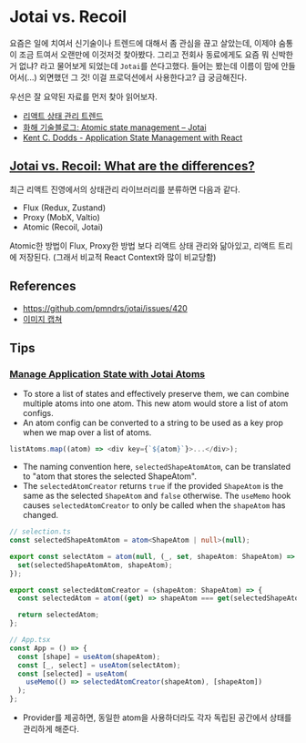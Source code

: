 # Jotai vs. Recoil

요즘은 일에 치여서 신기술이나 트렌드에 대해서 좀 관심을 끊고 살았는데, 이제야 숨통이 조금 트여서 오랜만에 이것저것 찾아봤다. 그리고 전회사 동료에게도 요즘 뭐 신박한거 없냐? 라고 물어보게 되었는데 `Jotai`를 쓴다고했다. 들어는 봤는데 이름이 맘에 안들어서(...) 외면했던 그 것! 이걸 프로덕션에서 사용한다고? 급 궁금해진다.

우선은 잘 요약된 자료를 먼저 찾아 읽어보자.

- [리액트 상태 관리 트렌드](https://leerob.io/blog/react-state-management)
- [화해 기술블로그: Atomic state management – Jotai](http://blog.hwahae.co.kr/all/tech/tech-tech/6099/)
- [Kent C. Dodds - Application State Management with React](https://kentcdodds.com/blog/application-state-management-with-react)

## [Jotai vs. Recoil: What are the differences?](https://blog.logrocket.com/jotai-vs-recoil-what-are-the-differences/)

최근 리액트 진영에서의 상태관리 라이브러리를 분류하면 다음과 같다.

- Flux (Redux, Zustand)
- Proxy (MobX, Valtio)
- Atomic (Recoil, Jotai)

Atomic한 방법이 Flux, Proxy한 방법 보다 리액트 상태 관리와 닮아있고, 리액트 트리에 저장된다. (그래서 비교적 React Context와 많이 비교당함)

## References

- https://github.com/pmndrs/jotai/issues/420
- [이미지 캡쳐](.)

## Tips

### [Manage Application State with Jotai Atoms](https://egghead.io/courses/manage-application-state-with-jotai-atoms-2c3a29f0)

- To store a list of states and effectively preserve them, we can combine multiple atoms into one atom. This new atom would store a list of atom configs.
- An atom config can be converted to a string to be used as a key prop when we map over a list of atoms.

```js
listAtoms.map((atom) => <div key={`${atom}`}>...</div>);
```

- The naming convention here, `selectedShapeAtomAtom`, can be translated to "atom that stores the selected ShapeAtom".
- The `selectedAtomCreator` returns `true` if the provided `ShapeAtom` is the same as the selected `ShapeAtom` and `false` otherwise. The `useMemo` hook causes `selectedAtomCreator` to only be called when the `shapeAtom` has changed.

```ts
// selection.ts
const selectedShapeAtomAtom = atom<ShapeAtom | null>(null);

export const selectAtom = atom(null, (_, set, shapeAtom: ShapeAtom) => {
  set(selectedShapeAtomAtom, shapeAtom);
});

export const selectedAtomCreator = (shapeAtom: ShapeAtom) => {
  const selectedAtom = atom((get) => shapeAtom === get(selectedShapeAtomAtom));

  return selectedAtom;
};

// App.tsx
const App = () => {
  const [shape] = useAtom(shapeAtom);
  const [_, select] = useAtom(selectAtom);
  const [selected] = useAtom(
    useMemo(() => selectedAtomCreator(shapeAtom), [shapeAtom])
  );
};
```

- Provider를 제공하면, 동일한 atom을 사용하더라도 각자 독립된 공간에서 상태를 관리하게 해준다.
